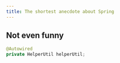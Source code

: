 ```yaml
---
title: The shortest anecdote about Spring
---
```


## Not even funny

```java
@Autowired
private HelperUtil helperUtil;
```